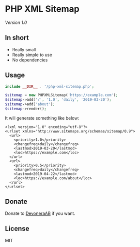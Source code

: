 # PHP XML Sitemap

*Version 1.0*

## In short

- Really small
- Really simple to use
- No dependencies

## Usage

```php
include __DIR__ . '/php-xml-sitemap.php';

$sitemap = new PHPXMLSitemap('https://example.com');
$sitemap->add('/', '1.0', 'daily', '2019-03-20');
$sitemap->add('about');
$sitemap->render();
```

It will generate something like below:

```text
<?xml version="1.0" encoding="utf-8"?>
<urlset xmlns="http://www.sitemaps.org/schemas/sitemap/0.9">
  <url>
    <priority>1.0</priority>
    <changefreq>daily</changefreq>
    <lastmod>2019-03-20</lastmod>
    <loc>https://example.com</loc>
  </url>
  <url>
    <priority>0.5</priority>
    <changefreq>daily</changefreq>
    <lastmod>2019-04-22</lastmod>
    <loc>https://example.com/about</loc>
  </url>
</urlset>
```

## Donate

Donate to [DevoneraAB](https://www.paypal.me/DevoneraAB) if you want.

## License

MIT